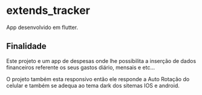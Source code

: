 # extends_tracker

App desenvolvido em flutter.

## Finalidade

Este projeto e um app de despesas onde lhe possibilita a inserção de dados financeiros referente os seus gastos diário, mensais e etc...

O projeto também esta responsivo então ele responde a Auto Rotação do celular e também se adequa ao tema dark dos sitemas IOS e android.


